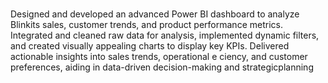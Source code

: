 # 
Designed and developed an advanced Power BI dashboard to analyze Blinkits sales, customer trends,
 and product performance metrics. Integrated and cleaned raw data for analysis, implemented dynamic
 filters, and created visually appealing charts to display key KPIs. Delivered actionable insights into sales
 trends, operational e ciency, and customer preferences, aiding in data-driven decision-making and
 strategicplanning
